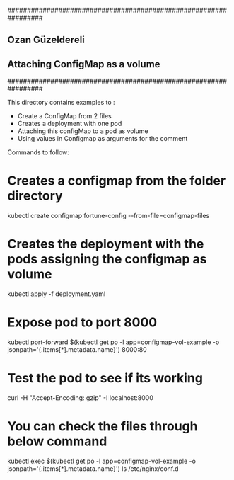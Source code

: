 #################################################################
## Ozan Güzeldereli
##
## Attaching ConfigMap as a volume
#################################################################

This directory contains examples to :
- Create a ConfigMap from 2 files
- Creates a deployment with one pod
- Attaching this configMap to a pod as volume
- Using values in Configmap as arguments for the comment

Commands to follow:

# Creates a configmap from the folder directory
kubectl create configmap fortune-config --from-file=configmap-files

# Creates the deployment with the pods assigning the configmap as volume
kubectl apply -f deployment.yaml

# Expose pod to port 8000
kubectl port-forward $(kubectl get po -l app=configmap-vol-example -o jsonpath='{.items[*].metadata.name}') 8000:80

# Test the pod to see if its working
curl -H "Accept-Encoding: gzip" -I localhost:8000

# You can check the files through below command 
kubectl exec $(kubectl get po -l app=configmap-vol-example -o jsonpath='{.items[*].metadata.name}') ls /etc/nginx/conf.d
